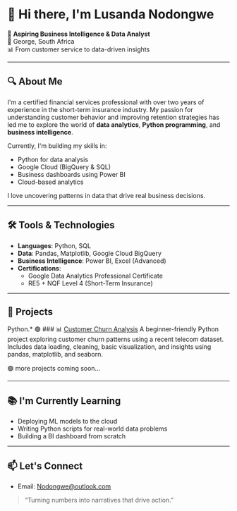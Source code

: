 # 👋 Hi there, I'm Lusanda Nodongwe

🎯 **Aspiring Business Intelligence & Data Analyst**  
📍 George, South Africa  
📊 From customer service to data-driven insights

---

## 🔍 About Me

I'm a certified financial services professional with over two years of experience in the short-term insurance industry. My passion for understanding customer behavior and improving retention strategies has led me to explore the world of **data analytics**, **Python programming**, and **business intelligence**.

Currently, I'm building my skills in:
- Python for data analysis
- Google Cloud (BigQuery & SQL)
- Business dashboards using Power BI
- Cloud-based analytics

I love uncovering patterns in data that drive real business decisions.

---

## 🛠️ Tools & Technologies

- **Languages**: Python, SQL
- **Data**: Pandas, Matplotlib, Google Cloud BigQuery
- **Business Intelligence**: Power BI, Excel (Advanced)
- **Certifications**:
  - Google Data Analytics Professional Certificate
  - RE5 + NQF Level 4 (Short-Term Insurance)
---

## 📂 Projects

 Python.*
🟢  ### 📊 [Customer Churn Analysis](https://github.com/Nodongwe/customer-churn-analysis)
A beginner-friendly Python project exploring customer churn patterns using a recent telecom dataset. Includes data loading, cleaning, basic visualization, and insights using pandas, matplotlib, and seaborn.


🟢  more projects coming soon...

---

## 📚 I'm Currently Learning
- Deploying ML models to the cloud
- Writing Python scripts for real-world data problems
- Building a BI dashboard from scratch

---

## 📫 Let's Connect
- Email: Nodongwe@outlook.com


> “Turning numbers into narratives that drive action.”


<!---
Nodongwe/Nodongwe is a ✨ special ✨ repository because its `README.md` (this file) appears on your GitHub profile.
You can click the Preview link to take a look at your changes.
--->
